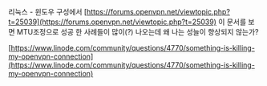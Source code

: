 
리눅스 - 윈도우 구성에서
[https://forums.openvpn.net/viewtopic.php?t=25039](https://forums.openvpn.net/viewtopic.php?t=25039) 이 문서를 보면 MTU조정으로 성공 한 사례들이 많이(?) 나오는데 왜 나는 성늘이 향상되지 않는가?

[https://www.linode.com/community/questions/4770/something-is-killing-my-openvpn-connection](https://www.linode.com/community/questions/4770/something-is-killing-my-openvpn-connection)